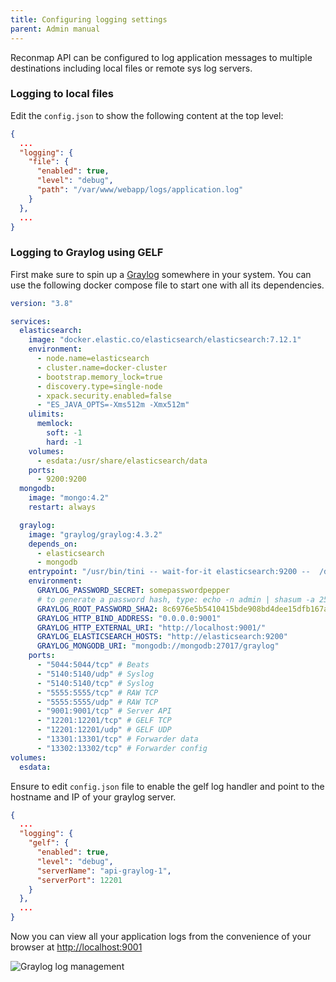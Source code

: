 ```yaml
---
title: Configuring logging settings
parent: Admin manual
---
```


Reconmap API can be configured to log application messages to multiple destinations including local files or remote sys log servers.

### Logging to local files

Edit the `config.json` to show the following content at the top level:

```json
{
  ...
  "logging": {
    "file": {
      "enabled": true,
      "level": "debug",
      "path": "/var/www/webapp/logs/application.log"
    }
  },
  ...
}
```

### Logging to Graylog using GELF

First make sure to spin up a [Graylog](https://www.graylog.org/) somewhere in your system. You can use the following docker compose file to start one with all its dependencies.

```yaml
version: "3.8"

services:
  elasticsearch:
    image: "docker.elastic.co/elasticsearch/elasticsearch:7.12.1"
    environment:
      - node.name=elasticsearch
      - cluster.name=docker-cluster
      - bootstrap.memory_lock=true
      - discovery.type=single-node
      - xpack.security.enabled=false
      - "ES_JAVA_OPTS=-Xms512m -Xmx512m"
    ulimits:
      memlock:
        soft: -1
        hard: -1
    volumes:
      - esdata:/usr/share/elasticsearch/data
    ports:
      - 9200:9200
  mongodb:
    image: "mongo:4.2"
    restart: always

  graylog:
    image: "graylog/graylog:4.3.2"
    depends_on:
      - elasticsearch
      - mongodb
    entrypoint: "/usr/bin/tini -- wait-for-it elasticsearch:9200 --  /docker-entrypoint.sh"
    environment:
      GRAYLOG_PASSWORD_SECRET: somepasswordpepper
      # to generate a password hash, type: echo -n admin | shasum -a 256
      GRAYLOG_ROOT_PASSWORD_SHA2: 8c6976e5b5410415bde908bd4dee15dfb167a9c873fc4bb8a81f6f2ab448a918
      GRAYLOG_HTTP_BIND_ADDRESS: "0.0.0.0:9001"
      GRAYLOG_HTTP_EXTERNAL_URI: "http://localhost:9001/"
      GRAYLOG_ELASTICSEARCH_HOSTS: "http://elasticsearch:9200"
      GRAYLOG_MONGODB_URI: "mongodb://mongodb:27017/graylog"
    ports:
      - "5044:5044/tcp" # Beats
      - "5140:5140/udp" # Syslog
      - "5140:5140/tcp" # Syslog
      - "5555:5555/tcp" # RAW TCP
      - "5555:5555/udp" # RAW TCP
      - "9001:9001/tcp" # Server API
      - "12201:12201/tcp" # GELF TCP
      - "12201:12201/udp" # GELF UDP
      - "13301:13301/tcp" # Forwarder data
      - "13302:13302/tcp" # Forwarder config
volumes:
  esdata:
```

Ensure to edit `config.json` file to enable the gelf log handler and point to the hostname and IP of your graylog server.

```json
{
  ...
  "logging": {
    "gelf": {
      "enabled": true,
      "level": "debug",
      "serverName": "api-graylog-1",
      "serverPort": 12201
    }
  },
  ...
}
```

Now you can view all your application logs from the convenience of your browser at [http://localhost:9001](http://localhost:9001)

![Graylog log management](/images/integrations/graylog.png)

